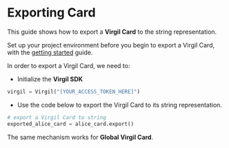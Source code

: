 # Exporting Card

This guide shows how to export a **Virgil Card** to the string representation.

Set up your project environment before you begin to export a Virgil Card, with the [getting started](https://github.com/VirgilSecurity/virgil-sdk-python/blob/docs-review/documentation/guides/configuration/client-configuration.md) guide.

In order to export a Virgil Card, we need to:

- Initialize the **Virgil SDK**

```python
virgil = Virgil("[YOUR_ACCESS_TOKEN_HERE]")
```

- Use the code below to export the Virgil Card to its string representation.

```python
# export a Virgil Card to string
exported_alice_card = alice_card.export()
```

The same mechanism works for **Global Virgil Card**.

